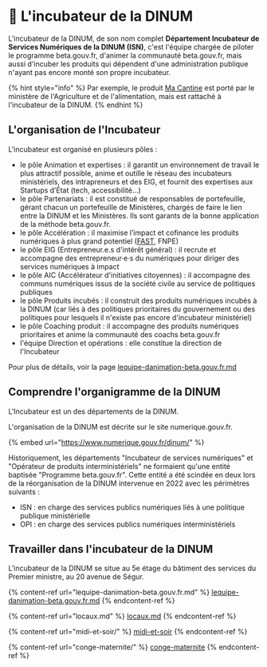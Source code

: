 # 🧪 L'incubateur de la DINUM

L'incubateur de la DINUM, de son nom complet **Département Incubateur de Services Numériques de la DINUM (ISN)**, c'est l'équipe chargée de piloter le programme beta.gouv.fr, d'animer la communauté beta.gouv.fr, mais aussi d'incuber les produits qui dépendent d'une administration publique n'ayant pas encore monté son propre incubateur.

{% hint style="info" %}
Par exemple, le produit [Ma Cantine](https://beta.gouv.fr/startups/ma-cantine-egalim.html) est porté par le ministère de l'Agriculture et de l'alimentation, mais est rattaché à l'incubateur de la DINUM.
{% endhint %}

## L'organisation de l'Incubateur

L'incubateur est organisé en plusieurs pôles :

* le pôle Animation et expertises : il garantit un environnement de travail le plus attractif possible, anime et outille le réseau des incubateurs ministériels, des intrapreneurs et des EIG, et fournit des expertises aux Startups d’État (tech, accessibilité...)
* le pôle Partenariats : il est constitué de responsables de portefeuille, gérant chacun un portefeuille de Ministères, chargés de faire le lien entre la DINUM et les Ministères. Ils sont garants de la bonne application de la méthode beta.gouv.fr.
* le pôle Accélération : il maximise l’impact et cofinance les produits numériques à plus grand potentiel ([FAST](../../gerer-sa-startup-detat-ou-de-territoires-au-quotidien/la-vie-dune-se/acceleration/fonds-dacceleration-des-startups-detat.md), FNPE)
* le pôle EIG (Entrepreneur.e.s d'intérêt général) : il recrute et accompagne des entrepreneur·e·s du numériques pour diriger des services numériques à impact
* le pôle AIC (Accélérateur d'initiatives citoyennes) : il accompagne des communs numériques issus de la société civile au service de politiques publiques
* le pôle Produits incubés : il construit des produits numériques incubés à la DINUM (car liés à des politiques prioritaires du gouvernement ou des politiques pour lesquels il n'existe pas encore d'incubateur ministériel)
* le pôle Coaching produit : il accompagne des produits numériques prioritaires et anime la communauté des coachs beta.gouv.fr
* l'équipe Direction et opérations : elle constitue la direction de l'Incubateur

Pour plus de détails, voir la page [lequipe-danimation-beta.gouv.fr.md](lequipe-danimation-beta.gouv.fr.md "mention")

## Comprendre l'organigramme de la DINUM

L'Incubateur est un des départements de la DINUM.

L'organisation de la DINUM est décrite sur le site numerique.gouv.fr.

{% embed url="https://www.numerique.gouv.fr/dinum/" %}

Historiquement, les départements "Incubateur de services numériques" et "Opérateur de produits interministériels" ne formaient qu'une entité baptisée "Programme beta.gouv.fr". Cette entité a été scindée en deux lors de la réorganisation de la DINUM intervenue en 2022 avec les périmètres suivants :

* ISN : en charge des services publics numériques liés à une politique publique ministérielle
* OPI : en charge des services publics numériques interministériels

## Travailler dans l'incubateur de la DINUM

L'incubateur de la DINUM se situe au 5e étage du bâtiment des services du Premier ministre, au 20 avenue de Ségur.

{% content-ref url="lequipe-danimation-beta.gouv.fr.md" %}
[lequipe-danimation-beta.gouv.fr.md](lequipe-danimation-beta.gouv.fr.md)
{% endcontent-ref %}

{% content-ref url="locaux.md" %}
[locaux.md](locaux.md)
{% endcontent-ref %}

{% content-ref url="midi-et-soir/" %}
[midi-et-soir](midi-et-soir/)
{% endcontent-ref %}

{% content-ref url="conge-maternite/" %}
[conge-maternite](conge-maternite/)
{% endcontent-ref %}
